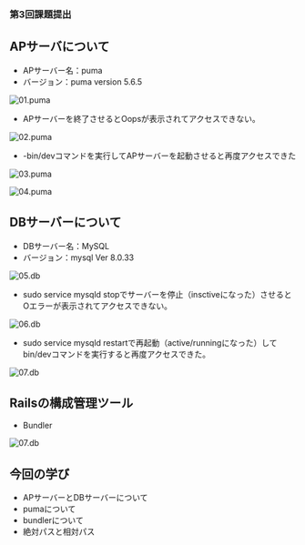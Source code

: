 ### 第3回課題提出

## APサーバについて

- APサーバー名：puma
- バージョン：puma version 5.6.5

![01.puma](https:/home/ec2-user/environment/repository_dir/RaiseTech/image/01.puma.jpg)

- APサーバーを終了させるとOopsが表示されてアクセスできない。

![02.puma](https:/home/ec2-user/environment/repository_dir/RaiseTech/image/02.puma_shut.jpg)

- -bin/devコマンドを実行してAPサーバーを起動させると再度アクセスできた

![03.puma](https:/home/ec2-user/environment/repository_dir/RaiseTech/image/03.puma_restart.jpg)

![04.puma](https:/home/ec2-user/environment/repository_dir/RaiseTech/image/04.puma_again.jpg)

## DBサーバーについて

- DBサーバー名：MySQL
- バージョン：mysql Ver 8.0.33

![05.db](https:/home/ec2-user/environment/repository_dir/RaiseTech/image/05.db.jpg)

- sudo service mysqld stopでサーバーを停止（insctiveになった）させるとOエラーが表示されてアクセスできない。

![06.db](https:/home/ec2-user/environment/repository_dir/RaiseTech/image/06.db.stop.jpg)

- sudo service mysqld restartで再起動（active/runningになった）してbin/devコマンドを実行すると再度アクセスできた。

![07.db](https:/home/ec2-user/environment/repository_dir/RaiseTech/image/07.db_restart.jpg)

## Railsの構成管理ツール

- Bundler

![07.db](https:/home/ec2-user/environment/repository_dir/RaiseTech/image/08.bundler.jpg)


## 今回の学び

- APサーバーとDBサーバーについて
- pumaについて
- bundlerについて
- 絶対パスと相対パス